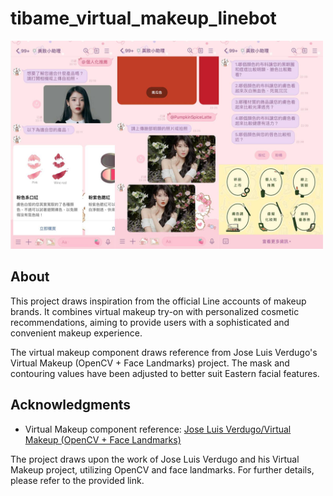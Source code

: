 # tibame_virtual_makeup_linebot
<img src="diagram.jpg" alt="Screenshot of Line Bot in Action" width="500"/>


## About
This project draws inspiration from the official Line accounts of makeup brands. It combines virtual makeup try-on with personalized cosmetic recommendations, aiming to provide users with a sophisticated and convenient makeup experience.

The virtual makeup component draws reference from Jose Luis Verdugo's Virtual Makeup (OpenCV + Face Landmarks) project. The mask and contouring values have been adjusted to better suit Eastern facial features.

## Acknowledgments
- Virtual Makeup component reference: [Jose Luis Verdugo/Virtual Makeup (OpenCV + Face Landmarks)](https://deepnote.com/@jose-luis-verdugo/Virtual-Makeup-OpenCV-Face-Landmarks-1eeab981-1e5b-45f6-993f-5e087646e7c1)

The project draws upon the work of Jose Luis Verdugo and his Virtual Makeup project, utilizing OpenCV and face landmarks. For further details, please refer to the provided link.
